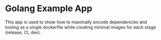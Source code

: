# Golang Example App
This app is used to show how to maximally encode dependencies and tooling as a single dockerfile while creating minimal images for each stage (release, CI, dev).
